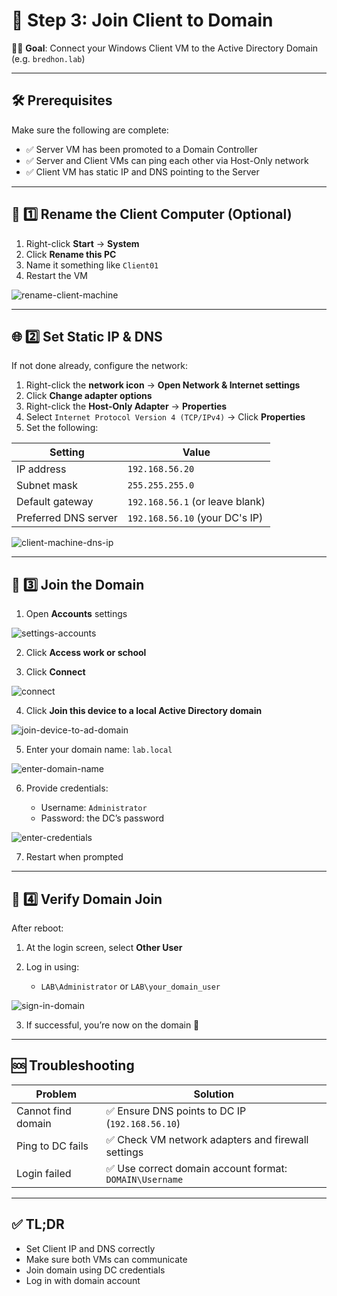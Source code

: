 # 🧩 Step 3: Join Client to Domain

👨‍💻 **Goal**: Connect your Windows Client VM to the Active Directory Domain (e.g. `bredhon.lab`)

---

## 🛠️ Prerequisites

Make sure the following are complete:

- ✅ Server VM has been promoted to a Domain Controller
- ✅ Server and Client VMs can ping each other via Host-Only network
- ✅ Client VM has static IP and DNS pointing to the Server

---

## 🔧 1️⃣ Rename the Client Computer (Optional)

1. Right-click **Start** → **System**
2. Click **Rename this PC**
3. Name it something like `Client01`
4. Restart the VM

![rename-client-machine](https://raw.githubusercontent.com/ProJensen/active-directory-lab/refs/heads/main/screenshot/rename-client-machine.png)

---

## 🌐 2️⃣ Set Static IP & DNS

If not done already, configure the network:

1. Right-click the **network icon** → **Open Network & Internet settings**
2. Click **Change adapter options**
3. Right-click the **Host-Only Adapter** → **Properties**
4. Select `Internet Protocol Version 4 (TCP/IPv4)` → Click **Properties**
5. Set the following:

| Setting              | Value               |
|----------------------|---------------------|
| IP address           | `192.168.56.20`    |
| Subnet mask          | `255.255.255.0`     |
| Default gateway      | `192.168.56.1` (or leave blank) |
| Preferred DNS server | `192.168.56.10` (your DC's IP) |

![client-machine-dns-ip](https://raw.githubusercontent.com/ProJensen/active-directory-lab/refs/heads/main/screenshot/client-machine-dns-ip.png)

---

## 🏁 3️⃣ Join the Domain

1. Open **Accounts** settings

![settings-accounts](https://raw.githubusercontent.com/ProJensen/active-directory-lab/refs/heads/main/screenshot/settings-accounts.png)

2. Click **Access work or school**

3. Click **Connect**

![connect](https://raw.githubusercontent.com/ProJensen/active-directory-lab/refs/heads/main/screenshot/connect.png)

4. Click **Join this device to a local Active Directory domain**

![join-device-to-ad-domain](https://raw.githubusercontent.com/ProJensen/active-directory-lab/refs/heads/main/screenshot/join-device-to-ad-domain.png)

5. Enter your domain name: `lab.local`

![enter-domain-name](https://raw.githubusercontent.com/ProJensen/active-directory-lab/refs/heads/main/screenshot/enter-domain-name.png)

6. Provide credentials:

   - Username: `Administrator`
   - Password: the DC’s password

![enter-credentials](https://raw.githubusercontent.com/ProJensen/active-directory-lab/refs/heads/main/screenshot/enter-credentials.png)

7. Restart when prompted

---

## 🧪 4️⃣ Verify Domain Join

After reboot:

1. At the login screen, select **Other User**
2. Log in using:

   - `LAB\Administrator` or `LAB\your_domain_user`
  
![sign-in-domain](https://raw.githubusercontent.com/ProJensen/active-directory-lab/refs/heads/main/screenshot/sign-in-domain.png)

3. If successful, you’re now on the domain 🎉

---

## 🆘 Troubleshooting

| Problem                  | Solution                                                  |
|--------------------------|-----------------------------------------------------------|
| Cannot find domain       | ✅ Ensure DNS points to DC IP (`192.168.56.10`)          |
| Ping to DC fails         | ✅ Check VM network adapters and firewall settings         |
| Login failed             | ✅ Use correct domain account format: `DOMAIN\Username`    |

---

## ✅ TL;DR

- Set Client IP and DNS correctly
- Make sure both VMs can communicate
- Join domain using DC credentials
- Log in with domain account

